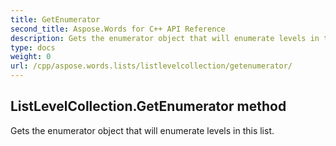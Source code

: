 ```yaml
---
title: GetEnumerator
second_title: Aspose.Words for C++ API Reference
description: Gets the enumerator object that will enumerate levels in this list. 
type: docs
weight: 0
url: /cpp/aspose.words.lists/listlevelcollection/getenumerator/
---
```

## ListLevelCollection.GetEnumerator method


Gets the enumerator object that will enumerate levels in this list. 

